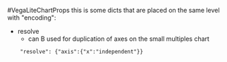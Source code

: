 #VegaLiteChartProps 
this is some dicts that are placed on the same level with "encoding":
- resolve
	- can B used for duplication of axes on the small multiples chart
```
	"resolve": {"axis":{"x":"independent"}}
```